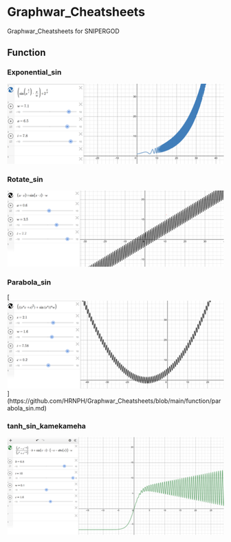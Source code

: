 # Graphwar_Cheatsheets
Graphwar_Cheatsheets for SNIPERGOD

## Function
### Exponential_sin
[![Sword Of God](https://github.com/HRNPH/Graphwar_Cheatsheets/blob/main/image/sin_exponential(sword%20of%20god).png)](https://github.com/HRNPH/Graphwar_Cheatsheets/blob/main/function/exponential_sin.md)

### Rotate_sin
[![RotaSin](https://github.com/HRNPH/Graphwar_Cheatsheets/blob/main/image/sin_rotation.png)](https://github.com/HRNPH/Graphwar_Cheatsheets/blob/main/function/rotate_sin.md)
### Parabola_sin
[![Sinrabola](https://github.com/HRNPH/Graphwar_Cheatsheets/blob/main/image/sin_parabola(curvy_wave).png)](https://github.com/HRNPH/Graphwar_Cheatsheets/blob/main/function/parabola_sin.md)
### tanh_sin_kamekameha
[![tanh_sin_kamekameha](https://github.com/HRNPH/Graphwar_Cheatsheets/blob/main/image/tanh_sin_kamekameha.png)](https://github.com/HRNPH/Graphwar_Cheatsheets/blob/main/function/tanh_sin_kamekameha.md)